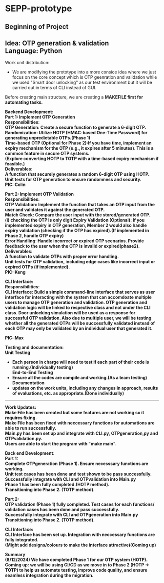 # SEPP-prototype
Beginning of Project
---------------------------------------
Idea: OTP generation & validation<br>
Language: Python<br>
---------------------------------------
Work unit distribution:
* We are modifying the prototype into a more consice idea where we just focus on the core concept which is OTP geenration and validation while we used "Smart door unlocking" as our test environment but it will be carried out in terms of CLI instead of GUI.

Before creating main structure, we are creating a <strong>MAKEFILE<strong> first for automating tasks.

<strong>Backend Development:</strong><br>
Part 1: Implement OTP Generation<br>
Responsibilities:<br>
OTP Generation: Create a secure function to generate a 6-digit OTP.<br>
Randomization: Utilize HOTP (HMAC-based One-Time Password) for generating unpredictable OTPs.(Phase 1)<br>
Time-based OTP (Optional for Phase 2):If you have time, implement an expiry mechanism for the OTP (e.g., it expires after 5 minutes). This is a common feature in secure OTP systems.<br>(Explore converting HOTP to TOTP with a time-based expiry mechanism if feasible.)<br>
Deliverables:<br>
A function that securely generates a random 6-digit OTP using HOTP.<br>
Unit tests for OTP generation to ensure randomness and security.<br>
PIC: Colin <br>

Part 2: Implement OTP Validation<br>
Responsibilities:<br>
OTP Validation: Implement the function that takes an OTP input from the user and validates it against the generated OTP.<br>
Match Check: Compare the user input with the stored/generated OTP.<br>
(i) checking the OTP is only digit
Expiry Validation (Optional): If you implemented expiry in OTP generation, Member 2 would also handle expiry validation (checking if the OTP has expired).(If implemented in Phase 2, handle OTP expiry)<br>
Error Handling: Handle incorrect or expired OTP scenarios. Provide feedback to the user when the OTP is invalid or expired(phase2).<br>
Deliverables:<br>
A function to validate OTPs with proper error handling.<br>
Unit tests for OTP validation, including edge cases like incorrect input or expired OTPs (if implemented).<br>
PIC: Keng <br>

<strong>CLI Interface:</strong><br>
Responsibilities:<br>
CLI Interface: Build a simple command-line interface that serves as user interface for interacting with the system that can accomdoate multiple users to manage OTP generation and validation. OTP generation and validation logic will be linked to respective class and not under the CLI class. Door unlocking simulation will be used as a response for successful OTP validation. Also due to multiple user, we will be testing whether all the generated OTPs will be successfully validated instead of each OTP may only be validated by an individual user that generated it.

PIC: Max <br>

<strong>Testing and documentation:</strong><br>
Unit Testing<br>
* Each person in charge will need to test if each part of their code is running.(Individually testing)<br>
End-to-End Testing<br>
* Ensure all the codes are compile and working.(As a team testing)<br>
Documentation<br>
* updates on the work units, including any changes in approach, results of evaluations, etc. as appropriate.(Done individually)<br>

---------------------------------------
Work Updates:<br>
Make File has been created but some features are not working so it requires fixing.<br>
Make File has been fixed with neccessary functions for automations are able to run successfully.<br>
Main.py has been set up and integrate with CLI.py, OTPgeneration,py and OTPvalidation.py.<br>
Users are able to start the program with "make main".<br>


Back end Development:<br>
Part 1:<br>
Complete OTPgeneration (Phase 1). Ensure necesssary functions are working.<br>
Unit test cases has been done and test shown to be pass successfully.<br>
Successfully integrate with CLI and OTPvalidation into Main.py <br>
Phase 1 has been fully completed.(HOTP method).<br>
Transitioning into Phase 2. (TOTP method).<br>

Part 2:<br>
OTP validation (Phase 1) fully completed. Test cases for each functions/ validation cases has been done and pass successfully.<br>
Successfully integrate with CLI and OTPgeneration into Main.py <br>
Transitioning into Phase 2. (TOTP method).<br>


CLI Interface:<br>
CLI Interface has been set up. Integration with neccessary functions are fully integrated.<br>
(Might add designs/colours to make the interface attractive)(Coming up)<br>

Summary<br>
(8/12/2024) We have completed Phase 1 for our OTP system (HOTP).<br>
Coming up: we will be using CI/CD as we move in to Phase 2 (HOTP -> TOTP) to help us automate testing, improve code quality, and ensure seamless integration during the migration.<br>


